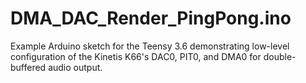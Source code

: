 # DMA_DAC_Render_PingPong.ino

Example Arduino sketch for the Teensy 3.6 demonstrating low-level configuration of the Kinetis K66's DAC0, PIT0, and DMA0 for double-buffered audio output.